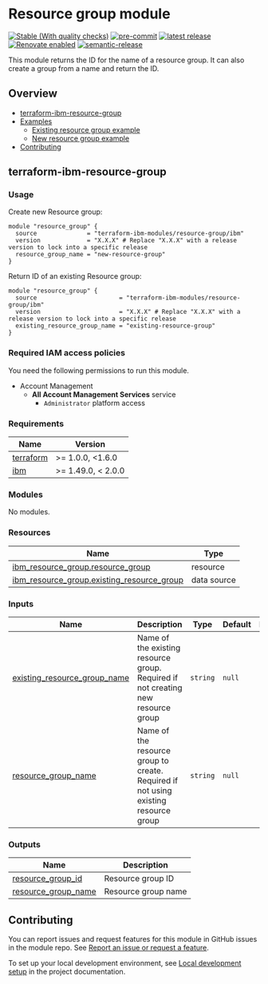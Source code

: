 # Resource group module

[![Stable (With quality checks)](https://img.shields.io/badge/Status-Stable%20(With%20quality%20checks)-green)](https://terraform-ibm-modules.github.io/documentation/#/badge-status)
[![pre-commit](https://img.shields.io/badge/pre--commit-enabled-brightgreen?logo=pre-commit&logoColor=white)](https://github.com/pre-commit/pre-commit)
[![latest release](https://img.shields.io/github/v/release/terraform-ibm-modules/terraform-ibm-resource-group?logo=GitHub&sort=semver)](https://github.com/terraform-ibm-modules/terraform-ibm-resource-group/releases/latest)
[![Renovate enabled](https://img.shields.io/badge/renovate-enabled-brightgreen.svg)](https://renovatebot.com/)
[![semantic-release](https://img.shields.io/badge/%20%20%F0%9F%93%A6%F0%9F%9A%80-semantic--release-e10079.svg)](https://github.com/semantic-release/semantic-release)

This module returns the ID for the name of a resource group. It can also create a group from a name and return the ID.

<!-- Below content is automatically populated via pre-commit hook -->
<!-- BEGIN OVERVIEW HOOK -->
## Overview
* [terraform-ibm-resource-group](#terraform-ibm-resource-group)
* [Examples](./examples)
    * [Existing resource group example](./examples/existing-resource-group)
    * [New resource group example](./examples/new-resource-group)
* [Contributing](#contributing)
<!-- END OVERVIEW HOOK -->

<!-- This heading should always match the name of the root level module (aka the repo name) -->
## terraform-ibm-resource-group

### Usage
Create new Resource group:
```hcl
module "resource_group" {
  source              = "terraform-ibm-modules/resource-group/ibm"
  version             = "X.X.X" # Replace "X.X.X" with a release version to lock into a specific release
  resource_group_name = "new-resource-group"
}
```
Return ID of an existing Resource group:
```hcl
module "resource_group" {
  source                       = "terraform-ibm-modules/resource-group/ibm"
  version                      = "X.X.X" # Replace "X.X.X" with a release version to lock into a specific release
  existing_resource_group_name = "existing-resource-group"
}
```

### Required IAM access policies
You need the following permissions to run this module.

- Account Management
  - **All Account Management Services** service
      - `Administrator` platform access

<!-- BEGINNING OF PRE-COMMIT-TERRAFORM DOCS HOOK -->
### Requirements

| Name | Version |
|------|---------|
| <a name="requirement_terraform"></a> [terraform](#requirement\_terraform) | >= 1.0.0, <1.6.0 |
| <a name="requirement_ibm"></a> [ibm](#requirement\_ibm) | >= 1.49.0, < 2.0.0 |

### Modules

No modules.

### Resources

| Name | Type |
|------|------|
| [ibm_resource_group.resource_group](https://registry.terraform.io/providers/IBM-Cloud/ibm/latest/docs/resources/resource_group) | resource |
| [ibm_resource_group.existing_resource_group](https://registry.terraform.io/providers/IBM-Cloud/ibm/latest/docs/data-sources/resource_group) | data source |

### Inputs

| Name | Description | Type | Default | Required |
|------|-------------|------|---------|:--------:|
| <a name="input_existing_resource_group_name"></a> [existing\_resource\_group\_name](#input\_existing\_resource\_group\_name) | Name of the existing resource group.  Required if not creating new resource group | `string` | `null` | no |
| <a name="input_resource_group_name"></a> [resource\_group\_name](#input\_resource\_group\_name) | Name of the resource group to create. Required if not using existing resource group | `string` | `null` | no |

### Outputs

| Name | Description |
|------|-------------|
| <a name="output_resource_group_id"></a> [resource\_group\_id](#output\_resource\_group\_id) | Resource group ID |
| <a name="output_resource_group_name"></a> [resource\_group\_name](#output\_resource\_group\_name) | Resource group name |
<!-- END OF PRE-COMMIT-TERRAFORM DOCS HOOK -->

<!-- Leave this section as is so that your module has a link to local development environment set up steps for contributors to follow -->
## Contributing

You can report issues and request features for this module in GitHub issues in the module repo. See [Report an issue or request a feature](https://github.com/terraform-ibm-modules/.github/blob/main/.github/SUPPORT.md).

To set up your local development environment, see [Local development setup](https://terraform-ibm-modules.github.io/documentation/#/local-dev-setup) in the project documentation.
